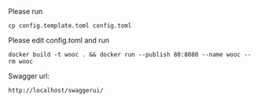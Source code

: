 Please run 

`cp config.template.toml config.toml`

Please edit config.toml and run

`docker build -t wooc . && docker run --publish 80:8080 --name wooc --rm wooc`

Swagger url:

`http://localhost/swaggerui/`